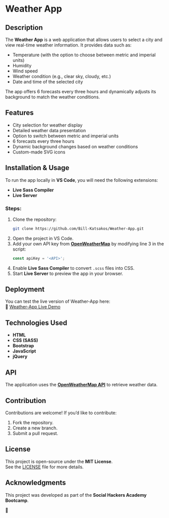# Weather App

## Description

The **Weather App** is a web application that allows users to select a city and view real-time weather information. It provides data such as:

- Temperature (with the option to choose between metric and imperial units)
- Humidity
- Wind speed
- Weather condition (e.g., clear sky, cloudy, etc.)
- Date and time of the selected city

The app offers 6 forecasts every three hours and dynamically adjusts its background to match the weather conditions.

## Features

- City selection for weather display
- Detailed weather data presentation
- Option to switch between metric and imperial units
- 6 forecasts every three hours
- Dynamic background changes based on weather conditions
- Custom-made SVG icons

## Installation & Usage

To run the app locally in **VS Code**, you will need the following extensions:

- **Live Sass Compiler**
- **Live Server**

### Steps:

1. Clone the repository:
   ```sh
   git clone https://github.com/Bill-Katsakos/Weather-App.git
   ```
2. Open the project in VS Code.
3. Add your own API key from **[OpenWeatherMap](https://openweathermap.org/)** by modifying line 3 in the script:
   ```javascript
   const apiKey = '<API>';
   ```
4. Enable **Live Sass Compiler** to convert `.scss` files into CSS.
5. Start **Live Server** to preview the app in your browser.

## Deployment  
You can test the live version of Weather-App here:  
🔗 [Weather-App Live Demo](https://weather-app-katsakos.netlify.app/)

## Technologies Used

- **HTML**
- **CSS (SASS)**
- **Bootstrap**
- **JavaScript**
- **jQuery**

## API

The application uses the **[OpenWeatherMap API](https://openweathermap.org/)** to retrieve weather data.

## Contribution

Contributions are welcome! If you’d like to contribute:

1. Fork the repository.
2. Create a new branch.
3. Submit a pull request.

## License

This project is open-source under the **MIT License**.  
See the [LICENSE](./LICENSE) file for more details.

## Acknowledgments

This project was developed as part of the **Social Hackers Academy Bootcamp**.

🦖
